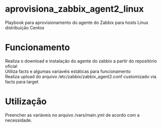 # aprovisiona_zabbix_agent2_linux
Playbook para aprovisionamento do agente do Zabbix para hosts Linux distribuição Centos

# Funcionamento
Realiza o download e instalação do agente do zabbix a partir do repositório oficial </br>
Utiliza facts e algumas variavéis estáticas para funcionamento </br>
Realiza upload do arquivo /etc/zabbix/zabbix_agent2.conf customizado via facts para target </br>

# Utilização
Preencher as variáveis no arquivo /vars/main.yml de acordo com a necessidade.
